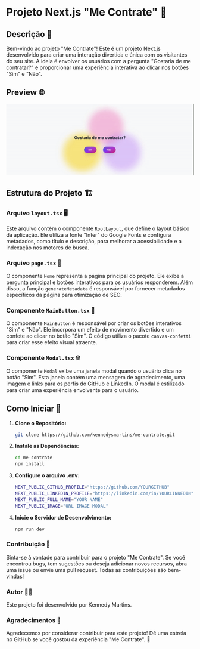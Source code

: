 # Projeto Next.js "Me Contrate" 💼

## Descrição 📝

Bem-vindo ao projeto "Me Contrate"! Este é um projeto Next.js desenvolvido para criar uma interação divertida e única com os visitantes do seu site. A ideia é envolver os usuários com a pergunta "Gostaria de me contratar?" e proporcionar uma experiência interativa ao clicar nos botões "Sim" e "Não".

## Preview 🌐
[![Preview do Site](./.github/preview.gif)](https://me-contrate.vercel.app/)

## Estrutura do Projeto 🏗️

### Arquivo `layout.tsx` 🖥️

Este arquivo contém o componente `RootLayout`, que define o layout básico da aplicação. Ele utiliza a fonte "Inter" do Google Fonts e configura metadados, como título e descrição, para melhorar a acessibilidade e a indexação nos motores de busca.

### Arquivo `page.tsx` 📄

O componente `Home` representa a página principal do projeto. Ele exibe a pergunta principal e botões interativos para os usuários responderem. Além disso, a função `generateMetadata` é responsável por fornecer metadados específicos da página para otimização de SEO.

### Componente `MainButton.tsx` 🎉

O componente `MainButton` é responsável por criar os botões interativos "Sim" e "Não". Ele incorpora um efeito de movimento divertido e um confete ao clicar no botão "Sim". O código utiliza o pacote `canvas-confetti` para criar esse efeito visual atraente.

### Componente `Modal.tsx` 🌐

O componente `Modal` exibe uma janela modal quando o usuário clica no botão "Sim". Esta janela contém uma mensagem de agradecimento, uma imagem e links para os perfis do GitHub e LinkedIn. O modal é estilizado para criar uma experiência envolvente para o usuário.

## Como Iniciar 🚀

1. **Clone o Repositório:**
   ```bash
   git clone https://github.com/kennedysmartins/me-contrate.git
   ```
2. **Instale as Dependências:**
    ```bash
    cd me-contrate
    npm install
   ```

3. **Configure o arquivo .env:**
    ```bash
    NEXT_PUBLIC_GITHUB_PROFILE="https://github.com/YOURGITHUB"
    NEXT_PUBLIC_LINKEDIN_PROFILE="https://linkedin.com/in/YOURLINKEDIN"
    NEXT_PUBLIC_FULL_NAME="YOUR NAME"
    NEXT_PUBLIC_IMAGE="URL IMAGE MODAL"

   ```
4. **Inicie o Servidor de Desenvolvimento:**
    ```bash
    npm run dev
   ```

### Contribuição 🤝

Sinta-se à vontade para contribuir para o projeto "Me Contrate". Se você encontrou bugs, tem sugestões ou deseja adicionar novos recursos, abra uma issue ou envie uma pull request. Todas as contribuições são bem-vindas!

### Autor 👨‍💻

Este projeto foi desenvolvido por Kennedy Martins.

### Agradecimentos 🙌

Agradecemos por considerar contribuir para este projeto! Dê uma estrela no GitHub se você gostou da experiência "Me Contrate". 🚀

